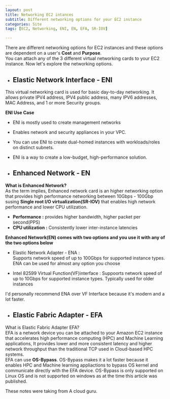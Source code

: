 ```yaml
---
layout: post
title: Networking EC2 intances
subtitle: Different networking options for your EC2 instance
categories: Site
tags: [EC2, Networking, ENI, EN, EFA, SR-IOV]

---
```


There are different networking options for EC2 instances and these options are dependent on a user's **Cost** and **Purpose**.<br/>
You can attach any of the 3 different virtual networking cards to your EC2 instance. Now let's explore the networking options. 

- ## Elastic Network Interface - ENI
This virtual networking card is used for basic day-to-day networking. It allows private IPV4 address, IPV4 public address, many IPV6 addresses, MAC Address, and 1 or more Security groups.<br/>

**ENI Use Case** <br/>
- ENI is mostly used to create management networks
- Enables network and security appliances in your VPC.
- You can use ENI to create dual-homed instances with workloads/roles on distinct subnets.
- ENI is a way to create a low-budget, high-performance solution.



- ## Enhanced Network - EN

**What is Enhanced Network?** <br/>
As the term implies, Enhanced network card is an higher networking option that provides high performance networking between 10Gbps - 100Gbp susing **Single root I/O virtualization(SR-IOV)** that enables high network performance and lower CPU utilization.

- **Performance :** provides higher bandwidth, higher packet per second(PPS)
- **CPU utilization :** Consistently lower inter-instance latencies


**Enhanced Network(EN) comes with two options and you use it with any of the two options below** <br/>

- Elastic Network Adapter - ENA :  
Supports network speed of up to 100Gbps for supported instance types.
ENA can be used for almost any option you choose

- Intel 82599 Virtual Function(VF)interface : 
Suppoorts network speed of up to 10Gbps for supported instance types. Typically used for older instances

I'd personally recommend ENA over VF Interface because it's modern and a lot faster.

- ## Elastic Fabric Adapter - EFA 
What is Elastic Fabric Adapter EFA?<br/>
EFA is a network device you can be attached to your Amazon EC2 instance that accelerates high performance computing (HPC) and Machine Learning applications, It provides lower and more consistent latency and higher network throughput than the traditional TCP used in Cloud-based HPC systems.<br/>
EFA can use **OS-Bypass**. OS-Bypass makes it a lot faster because it enables HPC and Machine learning appliactions to bypass OS kernel and communicate directly with the EFA device. OS-Bypass is only supported on Linux OS and is not supported on windows as at the time this article was published.



<p>
These notes were taking from A cloud guru.
<p/>